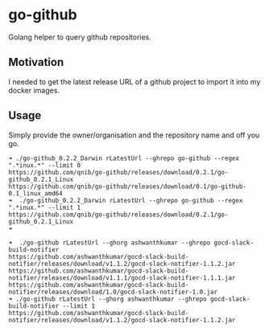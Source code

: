 # go-github

Golang helper to query github repositories.

## Motivation

I needed to get the latest release URL of a github project to import it into my docker images.

## Usage

Simply provide the owner/organisation and the repository name and off you go.

```
➜ ./go-github_0.2.2_Darwin rLatestUrl --ghrepo go-github --regex ".*inux.*" --limit 0
https://github.com/qnib/go-github/releases/download/0.2.1/go-github_0.2.1_Linux
https://github.com/qnib/go-github/releases/download/0.1/go-github-0.1_linux_amd64
➜  ./go-github_0.2.2_Darwin rLatestUrl --ghrepo go-github --regex ".*inux.*" --limit 1
https://github.com/qnib/go-github/releases/download/0.2.1/go-github_0.2.1_Linux
➜ 
```

```
➜  ./go-github rLatestUrl --ghorg ashwanthkumar --ghrepo gocd-slack-build-notifier
https://github.com/ashwanthkumar/gocd-slack-build-notifier/releases/download/v1.1.2/gocd-slack-notifier-1.1.2.jar
https://github.com/ashwanthkumar/gocd-slack-build-notifier/releases/download/v1.1.1/gocd-slack-notifier-1.1.1.jar
https://github.com/ashwanthkumar/gocd-slack-build-notifier/releases/download/1.0/gocd-slack-notifier-1.0.jar
➜ ./go-github rLatestUrl --ghorg ashwanthkumar --ghrepo gocd-slack-build-notifier --limit 1
https://github.com/ashwanthkumar/gocd-slack-build-notifier/releases/download/v1.1.2/gocd-slack-notifier-1.1.2.jar
```

